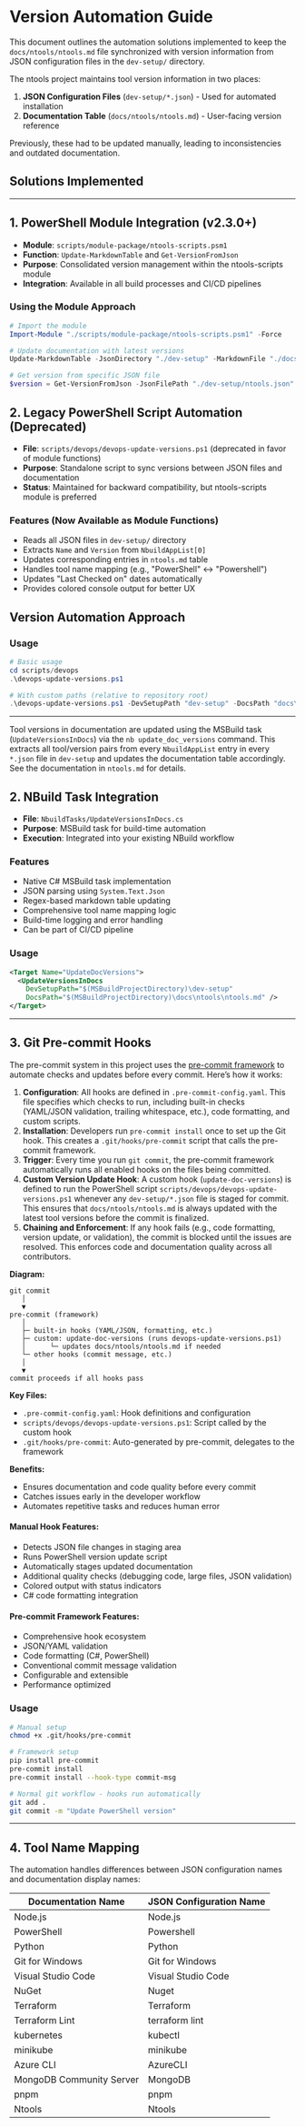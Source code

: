# Version Automation Guide

This document outlines the automation solutions implemented to keep the `docs/ntools/ntools.md` file synchronized with version information from JSON configuration files in the `dev-setup/` directory.

The ntools project maintains tool version information in two places:
1. **JSON Configuration Files** (`dev-setup/*.json`) - Used for automated installation
2. **Documentation Table** (`docs/ntools/ntools.md`) - User-facing version reference

Previously, these had to be updated manually, leading to inconsistencies and outdated documentation.

## Solutions Implemented

---

## 1. PowerShell Module Integration (v2.3.0+)

- **Module**: `scripts/module-package/ntools-scripts.psm1`
- **Function**: `Update-MarkdownTable` and `Get-VersionFromJson`
- **Purpose**: Consolidated version management within the ntools-scripts module
- **Integration**: Available in all build processes and CI/CD pipelines

### Using the Module Approach
```powershell
# Import the module
Import-Module "./scripts/module-package/ntools-scripts.psm1" -Force

# Update documentation with latest versions
Update-MarkdownTable -JsonDirectory "./dev-setup" -MarkdownFile "./docs/ntools/ntools.md"

# Get version from specific JSON file  
$version = Get-VersionFromJson -JsonFilePath "./dev-setup/ntools.json"
```

## 2. Legacy PowerShell Script Automation (Deprecated)

- **File**: `scripts/devops/devops-update-versions.ps1` (deprecated in favor of module functions)
- **Purpose**: Standalone script to sync versions between JSON files and documentation
- **Status**: Maintained for backward compatibility, but ntools-scripts module is preferred

### Features (Now Available as Module Functions)
- Reads all JSON files in `dev-setup/` directory
- Extracts `Name` and `Version` from `NbuildAppList[0]`
- Updates corresponding entries in `ntools.md` table
- Handles tool name mapping (e.g., "PowerShell" ↔ "Powershell")
- Updates "Last Checked on" dates automatically
- Provides colored console output for better UX

## Version Automation Approach
### Usage
```powershell
# Basic usage
cd scripts/devops
.\devops-update-versions.ps1

# With custom paths (relative to repository root)
.\devops-update-versions.ps1 -DevSetupPath "dev-setup" -DocsPath "docs\ntools\ntools.md"
```

---

Tool versions in documentation are updated using the MSBuild task (`UpdateVersionsInDocs`) via the `nb update_doc_versions` command. This extracts all tool/version pairs from every `NbuildAppList` entry in every `*.json` file in `dev-setup` and updates the documentation table accordingly. See the documentation in `ntools.md` for details.

## 2. NBuild Task Integration

- **File**: `NbuildTasks/UpdateVersionsInDocs.cs`
- **Purpose**: MSBuild task for build-time automation
- **Execution**: Integrated into your existing NBuild workflow

### Features
- Native C# MSBuild task implementation
- JSON parsing using `System.Text.Json`
- Regex-based markdown table updating
- Comprehensive tool name mapping logic
- Build-time logging and error handling
- Can be part of CI/CD pipeline

### Usage
```xml
<Target Name="UpdateDocVersions">
  <UpdateVersionsInDocs 
    DevSetupPath="$(MSBuildProjectDirectory)\dev-setup" 
    DocsPath="$(MSBuildProjectDirectory)\docs\ntools\ntools.md" />
</Target>
```

---

## 3. Git Pre-commit Hooks


The pre-commit system in this project uses the [pre-commit framework](https://pre-commit.com/) to automate checks and updates before every commit. Here’s how it works:

1. **Configuration**: All hooks are defined in `.pre-commit-config.yaml`. This file specifies which checks to run, including built-in checks (YAML/JSON validation, trailing whitespace, etc.), code formatting, and custom scripts.
2. **Installation**: Developers run `pre-commit install` once to set up the Git hook. This creates a `.git/hooks/pre-commit` script that calls the pre-commit framework.
3. **Trigger**: Every time you run `git commit`, the pre-commit framework automatically runs all enabled hooks on the files being committed.
4. **Custom Version Update Hook**: A custom hook (`update-doc-versions`) is defined to run the PowerShell script `scripts/devops/devops-update-versions.ps1` whenever any `dev-setup/*.json` file is staged for commit. This ensures that `docs/ntools/ntools.md` is always updated with the latest tool versions before the commit is finalized.
5. **Chaining and Enforcement**: If any hook fails (e.g., code formatting, version update, or validation), the commit is blocked until the issues are resolved. This enforces code and documentation quality across all contributors.

**Diagram:**

```
git commit
   │
   ▼
pre-commit (framework)
   │
   ├─ built-in hooks (YAML/JSON, formatting, etc.)
   ├─ custom: update-doc-versions (runs devops-update-versions.ps1)
   │      └─ updates docs/ntools/ntools.md if needed
   └─ other hooks (commit message, etc.)
   │
   ▼
commit proceeds if all hooks pass
```

**Key Files:**
- `.pre-commit-config.yaml`: Hook definitions and configuration
- `scripts/devops/devops-update-versions.ps1`: Script called by the custom hook
- `.git/hooks/pre-commit`: Auto-generated by pre-commit, delegates to the framework

**Benefits:**
- Ensures documentation and code quality before every commit
- Catches issues early in the developer workflow
- Automates repetitive tasks and reduces human error


#### Manual Hook Features:
- Detects JSON file changes in staging area
- Runs PowerShell version update script
- Automatically stages updated documentation
- Additional quality checks (debugging code, large files, JSON validation)
- Colored output with status indicators
- C# code formatting integration

#### Pre-commit Framework Features:
- Comprehensive hook ecosystem
- JSON/YAML validation
- Code formatting (C#, PowerShell)
- Conventional commit message validation
- Configurable and extensible
- Performance optimized

### Usage
```bash
# Manual setup
chmod +x .git/hooks/pre-commit

# Framework setup
pip install pre-commit
pre-commit install
pre-commit install --hook-type commit-msg

# Normal git workflow - hooks run automatically
git add .
git commit -m "Update PowerShell version"
```

---
## 4. Tool Name Mapping

The automation handles differences between JSON configuration names and documentation display names:

| Documentation Name | JSON Configuration Name |
|-------------------|------------------------|
| Node.js | Node.js |
| PowerShell | Powershell |
| Python | Python |
| Git for Windows | Git for Windows |
| Visual Studio Code | Visual Studio Code |
| NuGet | Nuget |
| Terraform | Terraform |
| Terraform Lint | terraform lint |
| kubernetes | kubectl |
| minikube | minikube |
| Azure CLI | AzureCLI |
| MongoDB Community Server | MongoDB |
| pnpm | pnpm |
| Ntools | Ntools |
